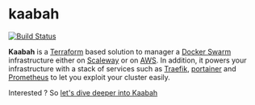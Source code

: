 # kaabah

[![Build Status](https://travis-ci.org/kalisio/kaabah.png?branch=master)](https://travis-ci.org/kalisio/kaabah)

<b>Kaabah</b> is a [Terraform](https://www.terraform.io/) based solution to manager a [Docker Swarm](https://docs.docker.com/engine/swarm/) infrastructure either on [Scaleway](https://www.scaleway.com/) or on [AWS](https://aws.amazon.com). In addition, it powers your infrastructure with a stack of services such as [Traefik](https://traefik.io/), [portainer](https://portainer.io/) and [Prometheus](https://prometheus.io/) to let you exploit your cluster easily.

Interested ? So [let's dive deeper into Kaabah](./docs/README.md)
